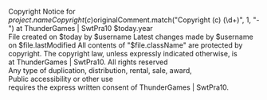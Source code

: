 Copyright Notice for $project.name                                            
Copyright (c)$originalComment.match("Copyright \(c\) (\d+)", 1, "-") at ThunderGames | SwtPra10 $today.year                              
File created on $today by $username Latest changes made by $username on $file.lastModified All contents of "$file.className" are protected by copyright. The copyright law, unless expressly indicated otherwise, is  
at ThunderGames | SwtPra10. All rights reserved                         
Any type of duplication, distribution, rental, sale, award,  
Public accessibility or other use                            
requires the express written consent of ThunderGames | SwtPra10.